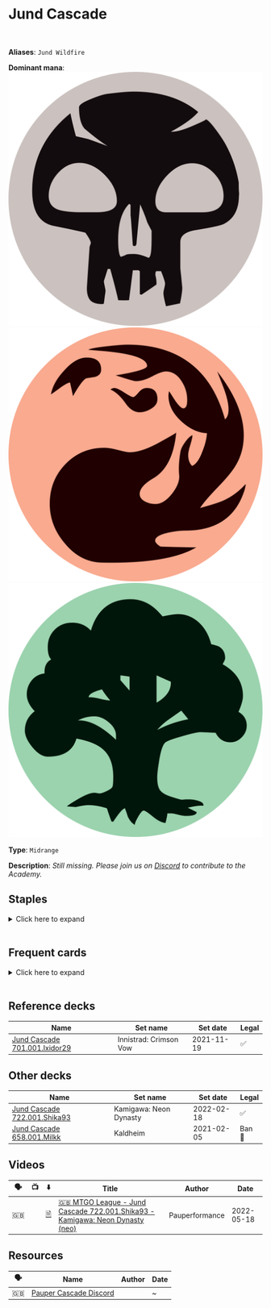 <!-- This page is automatically generated by Myr: do not update it manually. -->
<!-- Changes directly applied here will be lost. -->
<!-- If you plan to update this page, please update the template at https://github.com/Pauperformance/pauperformance-bot -->
<!-- Templates can be found under pauperformance-bot/resources/templates/ -->
# Jund Cascade
<br/>

**Aliases**: `Jund Wildfire`


**Dominant mana**: <img src="../resources/images/mana/B.png" class="dominant-mana-icon"/> <img src="../resources/images/mana/R.png" class="dominant-mana-icon"/> <img src="../resources/images/mana/G.png" class="dominant-mana-icon"/>

**Type**: `Midrange`

**Description**: _Still missing. Please join us on [Discord](https://discord.gg/fYQbpjjkQ3) to contribute to the Academy._


## **Staples**

<details>
  <summary>Click here to expand</summary>
<a href="https://scryfall.com/card/cmr/163/boarding-party"><img src="https://cards.scryfall.io/normal/front/1/8/186adacf-434b-475b-9b85-749615ae002b.jpg" class="archetype-card rounded-image"/></a>
<a href="https://scryfall.com/card/clb/119/cast-down"><img src="https://cards.scryfall.io/normal/front/a/b/aba79021-39af-4e74-beb5-f2f508c865b2.jpg" class="archetype-card rounded-image"/></a>
<a href="https://scryfall.com/card/dmr/78/chainers-edict"><img src="https://cards.scryfall.io/normal/front/8/c/8c204471-d908-4a08-83e4-cf38999fa80f.jpg" class="archetype-card rounded-image"/></a>
<a href="https://scryfall.com/card/clu/141/lightning-bolt"><img src="https://cards.scryfall.io/normal/front/7/7/77c6fa74-5543-42ac-9ead-0e890b188e99.jpg" class="archetype-card rounded-image"/></a>
<a href="https://scryfall.com/card/m21/193/llanowar-visionary"><img src="https://cards.scryfall.io/normal/front/d/6/d6e23afa-7e08-4049-baf0-d4d0134ba2c8.jpg" class="archetype-card rounded-image"/></a>
<a href="https://scryfall.com/card/c21/202/pulse-of-murasa"><img src="https://cards.scryfall.io/normal/front/a/4/a4b9f8f4-d704-4f16-8495-cf8185285859.jpg" class="archetype-card rounded-image"/></a>
<a href="https://scryfall.com/card/khm/192/sarulfs-packmate"><img src="https://cards.scryfall.io/normal/front/6/0/6061113e-7dd8-4739-b4dd-55bb7f9e39a2.jpg" class="archetype-card rounded-image"/></a>
</details><br/>



## **Frequent cards**

<details>
  <summary>Click here to expand</summary>
<a href="https://scryfall.com/card/lci/131/abrade"><img src="https://cards.scryfall.io/normal/front/4/7/47f39b5e-2e85-4f31-bbab-0b0bf58f701d.jpg" class="archetype-card rounded-image"/></a>
<a href="https://scryfall.com/card/2x2/134/annoyed-altisaur"><img src="https://cards.scryfall.io/normal/front/6/1/6108741c-30de-4390-8482-3f293bdce4bd.jpg" class="archetype-card rounded-image"/></a>
<a href="https://scryfall.com/card/mid/128/ardent-elementalist"><img src="https://cards.scryfall.io/normal/front/f/5/f58592f7-1df5-428d-9dde-e6acd9a5d1d5.jpg" class="archetype-card rounded-image"/></a>
<a href="https://scryfall.com/card/a25/198/blightning"><img src="https://cards.scryfall.io/normal/front/c/c/ccf0f075-4401-41da-a17f-a209d6a03782.jpg" class="archetype-card rounded-image"/></a>
<a href="https://scryfall.com/card/cmm/370/bonders-ornament"><img src="https://cards.scryfall.io/normal/front/8/9/89486719-4aba-4465-986b-fecbe4d409a1.jpg" class="archetype-card rounded-image"/></a>
<a href="https://scryfall.com/card/znr/137/cleansing-wildfire"><img src="https://cards.scryfall.io/normal/front/4/9/492d77e5-acc6-41b8-8930-f39d69234919.jpg" class="archetype-card rounded-image"/></a>
<a href="https://scryfall.com/card/cmm/211/crimson-fleet-commodore"><img src="https://cards.scryfall.io/normal/front/e/d/edf54657-5943-4a45-a296-dc91c41109d4.jpg" class="archetype-card rounded-image"/></a>
<a href="https://scryfall.com/card/cmr/178/fiery-cannonade"><img src="https://cards.scryfall.io/normal/front/3/9/396f1cdf-712b-4518-a0e8-0039303dccdc.jpg" class="archetype-card rounded-image"/></a>
<a href="https://scryfall.com/card/2xm/125/galvanic-blast"><img src="https://cards.scryfall.io/normal/front/0/c/0cf8cb1e-314a-4894-82df-f9812825f52e.jpg" class="archetype-card rounded-image"/></a>
<a href="https://scryfall.com/card/mh1/125/geomancers-gambit"><img src="https://cards.scryfall.io/normal/front/2/3/23b67031-76b8-4511-a6dc-433d9450496e.jpg" class="archetype-card rounded-image"/></a>
<a href="https://scryfall.com/card/neo/190/harmonious-emergence"><img src="https://cards.scryfall.io/normal/front/c/9/c92ff968-b436-4313-8375-8a3bb41f9892.jpg" class="archetype-card rounded-image"/></a>
<a href="https://scryfall.com/card/afr/198/owlbear"><img src="https://cards.scryfall.io/normal/front/3/0/30e8a00f-8131-470d-8072-4c23b812281a.jpg" class="archetype-card rounded-image"/></a>
<a href="https://scryfall.com/card/tsr/223/penumbra-spider"><img src="https://cards.scryfall.io/normal/front/c/8/c862a2f7-673e-44bd-b8ee-e4295da1e0d5.jpg" class="archetype-card rounded-image"/></a>
<a href="https://scryfall.com/card/iko/100/suffocating-fumes"><img src="https://cards.scryfall.io/normal/front/6/6/66b562e4-35df-4aee-848d-ceb4204bbe58.jpg" class="archetype-card rounded-image"/></a>
<a href="https://scryfall.com/card/dmc/172/terminate"><img src="https://cards.scryfall.io/normal/front/0/4/0476ea45-ee6d-41c6-93b8-50f92cb37b78.jpg" class="archetype-card rounded-image"/></a>
<a href="https://scryfall.com/card/cmm/190/thorn-of-the-black-rose"><img src="https://cards.scryfall.io/normal/front/b/4/b4b266e2-1cad-40df-bc0e-3e1464b299b3.jpg" class="archetype-card rounded-image"/></a>
</details><br/>



## **Reference decks**

| Name | Set name | Set date | Legal |
| -----| -------- | -------- | ----- |
| [Jund Cascade 701.001.Ixidor29](https://www.mtggoldfish.com/deck/4620537) | Innistrad: Crimson Vow | 2021-11-19 | ✅ |




## **Other decks**

| Name | Set name | Set date | Legal |
| -----| -------- | -------- | ----- |
| [Jund Cascade 722.001.Shika93](https://www.mtggoldfish.com/deck/4800250) | Kamigawa: Neon Dynasty | 2022-02-18 | ✅ |
| [Jund Cascade 658.001.Milkk](https://www.mtggoldfish.com/deck/4351121) | Kaldheim | 2021-02-05 | Ban 🔨 |




## **Videos**

| 🗣️ | 📺 | ⬇️ | Title | Author | Date |
| -- | -- | -- | ---- | ------ | ---- |
| 🇬🇧 | <i class="fa-brands fa-youtube"></i> | <a href="https://www.mtggoldfish.com/deck/4800250" target="_blank">🗎</a> | <a href="https://www.youtube.com/watch?v=5JhZuQ9tuU0" target="_blank">🇬🇧 MTGO League - Jund Cascade 722.001.Shika93 - Kamigawa: Neon Dynasty (neo)</a> | Pauperformance | 2022-05-18   |




## **Resources**

| 🗣️ | Name | Author | Date |
| -- | ---- | ------ | ---- |
| 🇬🇧 | <a target="_blank" href="https://discord.gg/wTxNJkpmJS">Pauper Cascade Discord</a> | <i class="fa-brands fa-discord"></i> | ~            |

